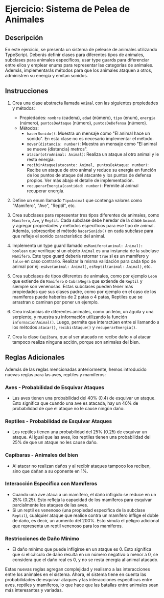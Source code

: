 # Ejercicio: Sistema de Pelea de Animales

## Descripción

En este ejercicio, se presenta un sistema de pelease de animales utilizando TypeScript. 
Deberás definir clases para diferentes tipos de animales, subclases para animales específicos, usar type guards para diferenciar entre ellos y emplear enums para representar las categorías de animales. Además, implementarás métodos para que los animales ataquen a otros, administren su energía y emitan sonidos.

## Instrucciones

1. Crea una clase abstracta llamada `Animal` con las siguientes propiedades y métodos:
   - Propiedades: `nombre` (cadena), `edad` (número), `tipo` (enum), `energia` (número), `puntosDeAtaque` (número), `puntosDeDefensa` (número).
   - Métodos: 
     - `hacerSonido()`: Muestra un mensaje como "El animal hace un sonido". En esta clase no es necesario implementar el método.
     - `mover(distancia: number)`: Muestra un mensaje como "El animal se mueve {distancia} metros".
     - `atacar(otroAnimal: Animal)`: Realiza un ataque al otro animal y le resta energía.
     - `recibirAtaque(atacante: Animal, puntosDeAtaque: number)`: Recibe un ataque de otro animal y reduce su energía en función de los puntos de ataque del atacante y los puntos de defensa propios. Ver más abajo el detalle de implementación.
     - `recuperarEnergia(cantidad: number)`: Permite al animal recuperar energía.

2. Define un enum llamado `TipoAnimal` que contenga valores como "Mamífero", "Ave", "Reptil", etc.

3. Crea subclases para representar tres tipos diferentes de animales, como `Mamifero`, `Ave`, y `Reptil`. Cada subclase debe heredar de la clase `Animal` y agregar propiedades y métodos específicos para ese tipo de animal. Además, sobrescribe el método `hacerSonido()` en cada subclase para que refleje el sonido característico del animal.

4. Implementa un type guard llamado `esMamifero(animal: Animal): boolean` que verifique si un objeto `Animal` es una instancia de la subclase `Mamifero`. Este type guard debería retornar `true` si es un mamífero y `false` en caso contrario. Realizar la misma validación para cada tipo de animal por ej: `esAve(animal: Animal)`, `esReptil(animal: Animal)`, etc.

5. Crea subclases de tipos diferentes de animales, como por ejemplo `Leon` que extiende de `Mamifero` o `CobraNegra` que extiende de `Reptil` y siempre son venenosas. Estas subclases pueden tener más propiedades que sus clases padre, como por ejemplo en el caso de los mamíferos puede haberlos de 2 patas o 4 patas, Reptiles que se arrastran o caminan por poner un ejemplo.

6. Crea instancias de diferentes animales, como un león, un águila y una serpiente, y muestra su información utilizando la función `informacionAnimal()`. Luego, permite que interactúen entre sí llamando a los métodos `atacar()`, `recibirAtaque()` y `recuperarEnergia()`.

7. Crea la clase `Capibara`, que al ser atacado no recibe daño y al atacar tampoco realiza ninguna acción, porque son animales del bien.

## Reglas Adicionales

Además de las reglas mencionadas anteriormente, hemos introducido nuevas reglas para las aves, reptiles y mamíferos:

### Aves - Probabilidad de Esquivar Ataques

- Las aves tienen una probabilidad del 40% (0.4) de esquivar un ataque. Esto significa que cuando una ave es atacada, hay un 40% de probabilidad de que el ataque no le cause ningún daño.

### Reptiles - Probabilidad de Esquivar Ataques

- Los reptiles tienen una probabilidad del 25% (0.25) de esquivar un ataque. Al igual que las aves, los reptiles tienen una probabilidad del 25% de que un ataque no les cause daño.

### Capibaras - Animales del bien
- Al atacar no realizan daños y al recibir ataques tampoco los reciben, sino que dañan a su oponente en 1%.

### Interacción Específica con Mamíferos

- Cuando una ave ataca a un mamífero, el daño infligido se reduce en un 25% (0.25). Esto refleja la capacidad de los mamíferos para esquivar parcialmente los ataques de las aves.
- Si un reptil es venenoso (una propiedad específica de la subclase `Reptil`), cualquier ataque que realice contra un mamífero inflige el doble de daño, es decir, un aumento del 200%. Esto simula el peligro adicional que representa un reptil venenoso para los mamíferos.

### Restricciones de Daño Mínimo

- El daño mínimo que puede infligirse en un ataque es 0. Esto significa que si el cálculo de daño resulta en un número negativo o menor a 0, se considera que el daño real es 0, y no se resta energía al animal atacado.

Estas nuevas reglas agregan complejidad y realismo a las interacciones entre los animales en el sistema. Ahora, el sistema tiene en cuenta las probabilidades de esquivar ataques y las interacciones específicas entre aves, reptiles y mamíferos, lo que hace que las batallas entre animales sean más interesantes y variadas.

